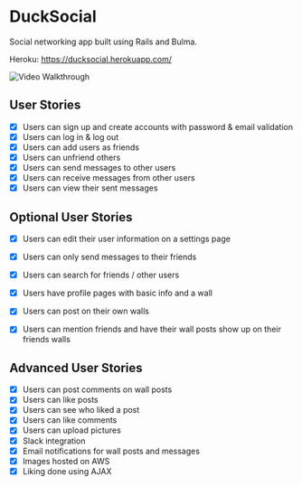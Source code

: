 # DuckSocial

Social networking app built using Rails and Bulma.

Heroku: https://ducksocial.herokuapp.com/

![Video Walkthrough](ducksocial.gif)

## User Stories

- [x] Users can sign up and create accounts with password & email validation
- [x] Users can log in & log out
- [x] Users can add users as friends
- [x] Users can unfriend others
- [x] Users can send messages to other users
- [x] Users can receive messages from other users
- [x] Users can view their sent messages

## Optional User Stories

- [x] Users can edit their user information on a settings page
- [x] Users can only send messages to their friends
- [x] Users can search for friends / other users
- [x] Users have profile pages with basic info and a wall
- [x] Users can post on their own walls
- [x] Users can mention friends and have their wall posts show up on their friends walls


## Advanced User Stories

- [x] Users can post comments on wall posts
- [x] Users can like posts
- [x] Users can see who liked a post
- [x] Users can like comments
- [x] Users can upload pictures
- [x] Slack integration
- [x] Email notifications for wall posts and messages
- [x] Images hosted on AWS
- [x] Liking done using AJAX